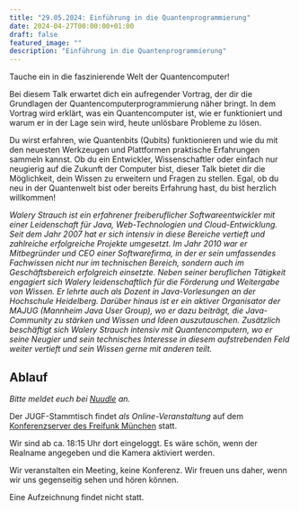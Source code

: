 ```yaml
---
title: "29.05.2024: Einführung in die Quantenprogrammierung"
date: 2024-04-27T00:00:00+01:00
draft: false
featured_image: ""
description: "Einführung in die Quantenprogrammierung"
---
```


Tauche ein in die faszinierende Welt der Quantencomputer! 

Bei diesem Talk erwartet dich ein aufregender Vortrag, der dir die Grundlagen der Quantencomputerprogrammierung näher bringt. In dem Vortrag wird erklärt, was ein Quantencomputer ist, wie er funktioniert und warum er in der Lage sein wird, heute unlösbare Probleme zu lösen. 

Du wirst erfahren, wie Quantenbits (Qubits) funktionieren und wie du mit den neuesten Werkzeugen und Plattformen praktische Erfahrungen sammeln kannst. Ob du ein Entwickler, Wissenschaftler oder einfach nur neugierig auf die Zukunft der Computer bist, dieser Talk bietet dir die Möglichkeit, dein Wissen zu erweitern und Fragen zu stellen. Egal, ob du neu in der Quantenwelt bist oder bereits Erfahrung hast, du bist herzlich willkommen!

_Walery Strauch ist ein erfahrener freiberuflicher Softwareentwickler mit einer Leidenschaft für Java, Web-Technologien und Cloud-Entwicklung. Seit dem Jahr 2007 hat er sich intensiv in diese Bereiche vertieft und zahlreiche erfolgreiche Projekte umgesetzt. Im Jahr 2010 war er Mitbegründer und CEO einer Softwarefirma, in der er sein umfassendes Fachwissen nicht nur im technischen Bereich, sondern auch im Geschäftsbereich erfolgreich einsetzte. Neben seiner beruflichen Tätigkeit engagiert sich Walery leidenschaftlich für die Förderung und Weitergabe von Wissen. Er lehrte auch als Dozent in Java-Vorlesungen an der Hochschule Heidelberg. Darüber hinaus ist er ein aktiver Organisator der MAJUG (Mannheim Java User Group), wo er dazu beiträgt, die Java-Community zu stärken und Wissen und Ideen auszutauschen. Zusätzlich beschäftigt sich Walery Strauch intensiv mit Quantencomputern, wo er seine Neugier und sein technisches Interesse in diesem aufstrebenden Feld weiter vertieft und sein Wissen gerne mit anderen teilt._

## Ablauf 

_Bitte meldet euch bei [Nuudle]() an._

Der JUGF-Stammtisch findet _als Online-Veranstaltung_ auf dem [Konferenzserver des Freifunk München](https://meet.ffmuc.net/jugfmeeting) statt.

Wir sind ab ca. 18:15 Uhr dort eingeloggt. Es wäre schön, wenn der Realname angegeben und die Kamera aktiviert werden.

Wir veranstalten ein Meeting, keine Konferenz. Wir freuen uns daher, wenn wir uns gegenseitig sehen und hören können.

Eine Aufzeichnung findet nicht statt.
